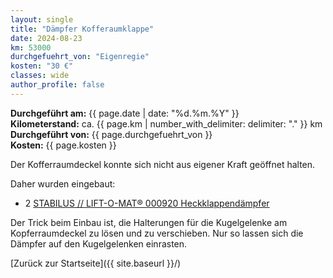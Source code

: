 ```yaml
---
layout: single
title: "Dämpfer Kofferaumklappe"
date: 2024-08-23
km: 53000
durchgefuehrt_von: "Eigenregie"
kosten: "30 €"
classes: wide
author_profile: false
---
```

**Durchgeführt am:** {{ page.date | date: "%d.%m.%Y" }}  
**Kilometerstand:** ca. {{ page.km | number_with_delimiter: delimiter: "." }} km  
**Durchgeführt von:** {{ page.durchgefuehrt_von }}  
**Kosten:** {{ page.kosten }}

Der Kofferraumdeckel konnte sich nicht aus eigener Kraft geöffnet halten.

Daher wurden eingebaut:

- 2 [STABILUS // LIFT-O-MAT® 000920 Heckklappendämpfer](https://www.autodoc.de/stabilus/290954)

Der Trick beim Einbau ist, die Halterungen für die Kugelgelenke am Kopferraumdeckel zu lösen und zu verschieben. Nur so lassen sich die Dämpfer auf den Kugelgelenken einrasten. 


[Zurück zur Startseite]({{ site.baseurl }}/)
